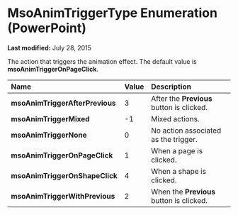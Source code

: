 
# MsoAnimTriggerType Enumeration (PowerPoint)

 **Last modified:** July 28, 2015

The action that triggers the animation effect. The default value is  **msoAnimTriggerOnPageClick**.


|**Name**|**Value**|**Description**|
|:-----|:-----|:-----|
| **msoAnimTriggerAfterPrevious**|3|After the  **Previous** button is clicked.|
| **msoAnimTriggerMixed**|-1|Mixed actions.|
| **msoAnimTriggerNone**|0|No action associated as the trigger.|
| **msoAnimTriggerOnPageClick**|1|When a page is clicked.|
| **msoAnimTriggerOnShapeClick**|4|When a shape is clicked.|
| **msoAnimTriggerWithPrevious**|2|When the  **Previous** button is clicked.|

